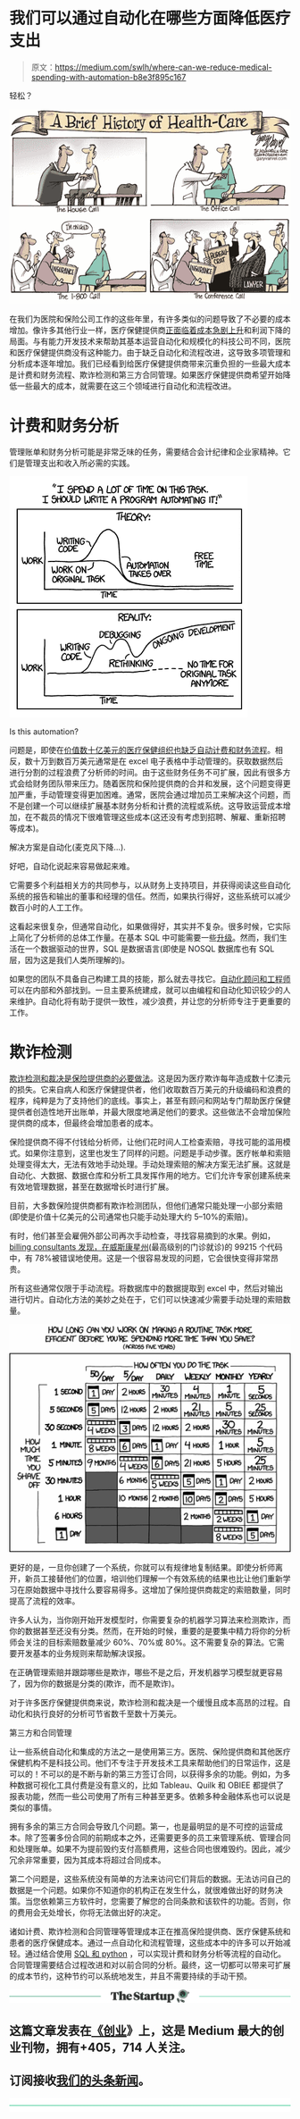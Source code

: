 # 我们可以通过自动化在哪些方面降低医疗支出

> 原文：<https://medium.com/swlh/where-can-we-reduce-medical-spending-with-automation-b8e3f895c167>

轻松？

![](img/32b378b5afb3a1a48950f80ee448bcde.png)

在我们为医院和保险公司工作的这些年里，有许多类似的问题导致了不必要的成本增加。像许多其他行业一样，医疗保健提供商[正面临着成本急剧上升](https://www.pwc.com/us/en/industries/health-industries/library/behind-the-numbers.html)和利润下降的局面。与有能力开发技术来帮助其基本运营自动化和规模化的科技公司不同，医院和医疗保健提供商没有这种能力。由于缺乏自动化和流程改进，这导致多项管理和分析成本逐年增加。我们已经看到给医疗保健提供商带来沉重负担的一些最大成本是计费和财务流程、欺诈检测和第三方合同管理。如果医疗保健提供商希望开始降低一些最大的成本，就需要在这三个领域进行自动化和流程改进。

# 计费和财务分析

管理账单和财务分析可能是非常乏味的任务，需要结合会计纪律和企业家精神。它们是管理支出和收入所必需的实践。

![](img/35d74f1f16714ef78936de2cf6d6256f.png)

Is this automation?

问题是，即使在[价值数十亿美元的医疗保健组织也缺乏自动计费和财务流程](https://healthitanalytics.com/news/39-of-providers-still-use-excel-for-data-analytics-reports)。相反，数十万到数百万美元通常是在 excel 电子表格中手动管理的。获取数据然后进行分割的过程浪费了分析师的时间。由于这些财务任务不可扩展，因此有很多方式会给财务团队带来压力。随着医院和保险提供商的合并和发展，这个问题变得更加严重，手动管理变得更加困难。通常，医院会通过增加员工来解决这个问题，而不是创建一个可以继续扩展基本财务分析和计费的流程或系统。这导致运营成本增加，在不裁员的情况下很难管理这些成本(这还没有考虑到招聘、解雇、重新招聘等成本)。

解决方案是自动化(麦克风下降…).

好吧，自动化说起来容易做起来难。

它需要多个利益相关方的共同参与，以从财务上支持项目，并获得阅读这些自动化系统的报告和输出的董事和经理的信任。然而，如果执行得好，这些系统可以减少数百小时的人工工作。

这看起来很复杂，但通常自动化，如果做得好，其实并不复杂。很多时候，它实际上简化了分析师的总体工作量。在基本 SQL 中可能需要一些[升级](http://www.acheronanalytics.com/python-sql-and-r-trainings.html)。然而，我们生活在一个数据驱动的世界，SQL 是数据语言(即使是 NOSQL 数据库也有 SQL 层，因为这是我们人类所理解的)。

如果您的团队不具备自己构建工具的技能，那么就去寻找它。[自动化顾问和工程师](http://www.acheronanalytics.com/data-engineering-and-automation.html)可以在内部和外部找到。一旦主要系统建成，就可以由编程和自动化知识较少的人来维护。自动化将有助于提供一致性，减少浪费，并让您的分析师专注于更重要的工作。

# 欺诈检测

[欺诈检测和裁决是保险提供商的必要做法](http://www.acheronanalytics.com/fraud-and-anomaly-detection.html)。这是因为医疗欺诈每年造成数十亿澳元的损失。它来自病人和医疗保健提供者，他们收取数百万美元的升级编码和浪费的程序，纯粹是为了支持他们的底线。事实上，甚至有顾问和网站专门帮助医疗保健提供者创造性地开出账单，并最大限度地满足他们的要求。这些做法不会增加保险提供商的成本，但最终会增加患者的成本。

保险提供商不得不付钱给分析师，让他们花时间人工检查索赔，寻找可能的滥用模式。如果你注意到，这里也发生了同样的问题。问题是手动步骤。医疗帐单和索赔处理变得太大，无法有效地手动处理。手动处理索赔的解决方案无法扩展。这就是自动化、大数据、数据仓库和分析工具发挥作用的地方。它们允许专家创建系统来有效地管理数据，甚至在数据增长时进行扩展。

目前，大多数保险提供商都有欺诈检测团队，但他们通常只能处理一小部分索赔(即使是价值十亿美元的公司通常也只能手动处理大约 5–10%的索赔)。

有时，他们甚至会雇佣外部公司再次手动检查，寻找容易摘到的水果。例如， [billing consultants 发现，在威斯康星州](https://www.compassphs.com/blog/physician-upcoding-does-it-happen-if-so-how/)(最高级别的门诊就诊)的 99215 个代码中，有 78%被错误地使用。这是一个很容易发现的问题，它会很快变得非常昂贵。

所有这些通常仅限于手动流程。将数据库中的数据提取到 excel 中，然后对输出进行切片。自动化方法的美妙之处在于，它们可以快速减少需要手动处理的索赔数量。

![](img/0c7672035e14849f2944963a4c4a7c06.png)

更好的是，一旦你创建了一个系统，你就可以有规律地复制结果。即使分析师离开，新员工接替他们的位置，培训他们理解一个有效系统的结果也比让他们重新学习在原始数据中寻找什么要容易得多。这增加了保险提供商裁定的索赔数量，同时提高了流程的效率。

许多人认为，当你刚开始开发模型时，你需要复杂的机器学习算法来检测欺诈，而你的数据甚至还没有分类。然而，在开始的时候，重要的是要集中精力将你的分析师会关注的目标索赔数量减少 60%、70%或 80%。这不需要复杂的算法。它需要开发基本的业务规则来帮助解决误报。

在正确管理索赔并跟踪哪些是欺诈，哪些不是之后，开发机器学习模型就更容易了，因为你的数据是分类的(欺诈，而不是欺诈)。

对于许多医疗保健提供商来说，欺诈检测和裁决是一个缓慢且成本高昂的过程。自动化和执行良好的分析可节省数千至数十万美元。

第三方和合同管理

让一些系统自动化和集成的方法之一是使用第三方。医院、保险提供商和其他医疗保健机构不是科技公司。他们不专注于开发技术工具来帮助他们的日常运作，这是可以的！不可以的是不断与新的第三方签订合同，以获得多余的功能。例如，为多种数据可视化工具付费是没有意义的，比如 Tableau、Quilk 和 OBIEE 都提供了报表功能，然而一些公司使用了所有三种甚至更多。依赖多种金融体系也可以说是类似的事情。

拥有多余的第三方合同会导致几个问题。第一，也是最明显的是不可控的运营成本。除了签署多份合同的前期成本之外，还需要更多的员工来管理系统、管理合同和处理账单。如果不为提前毁约支付高额费用，这些合同也很难毁约。因此，减少冗余非常重要，因为其成本将超过合同成本。

第二个问题是，这些系统没有简单的方法来访问它们背后的数据。无法访问自己的数据是一个问题。如果你不知道你的机构正在发生什么，就很难做出好的财务决策。当您依赖第三方软件时，您需要了解您的合同条款和该软件的功能。否则，你的费用会无处增长，你将无法做出好的决定。

诸如计费、欺诈检测和合同管理等管理成本正在推高保险提供商、医疗保健系统和患者的医疗保健成本。通过一点自动化和流程管理，这些成本中的许多可以开始减轻。通过结合使用 [SQL 和 python](http://www.acheronanalytics.com/python-sql-and-r-trainings.html) ，可以实现计费和财务分析等流程的自动化。合同管理需要结合过程改进和对以前合同的分析。最终，这一切都可以带来可扩展的成本节约，这种节约可以系统地发生，并且不需要持续的手动干预。

[![](img/308a8d84fb9b2fab43d66c117fcc4bb4.png)](https://medium.com/swlh)

## 这篇文章发表在[《创业](https://medium.com/swlh)》上，这是 Medium 最大的创业刊物，拥有+405，714 人关注。

## 订阅接收[我们的头条新闻](http://growthsupply.com/the-startup-newsletter/)。

[![](img/b0164736ea17a63403e660de5dedf91a.png)](https://medium.com/swlh)